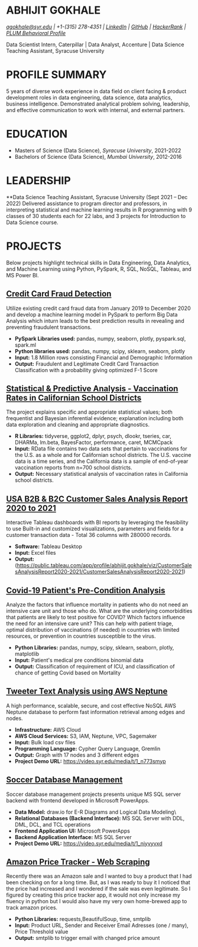 # ABHIJIT GOKHALE
*agokhale@syr.edu | +1-(315) 278-4351 | [LinkedIn](https://www.linkedin.com/in/abhijitgokhale/) | [GitHub](https://github.com/AbhijitGokhale) | [HackerRank](https://www.hackerrank.com/agokhale4) | [PLUM Behavioral Profile](https://secure.plum.io/en/p/H9mMpam2DX7DlEJ9LST0mw)*

Data Scientist Intern, Caterpillar | Data Analyst, Accenture | Data Science Teaching Assistant, Syracuse University

# PROFILE SUMMARY
5 years of diverse work experience in data field on client facing & product development roles in data engineering, data science, data analytics, business intelligence. Demonstrated analytical problem solving, leadership, and effective communication to work with internal, and external partners.

# EDUCATION
* Masters of Science (Data Science), *Syracuse University*, 2021-2022
* Bachelors of Science (Data Science), *Mumbai University*, 2012-2016

# LEADERSHIP
**Data Science Teaching Assistant, Syracuse University (Sept 2021 – Dec 2022)
Delivered assistance to program director and professors, in interpreting statistical and machine learning results in R programming with 9 classes of 30 students each for 22 labs, and 3 projects for Introduction to Data Science course. 

# PROJECTS
Below projects highlight technical skills in Data Engineering, Data Analytics, and Machine Learning using Python, PySpark, R, SQL, NoSQL, Tableau, and MS Power BI.

## [Credit Card Fraud Detection](https://github.com/AbhijitGokhale/Credit-Card-Fraud-Detetction)
Utilize existing credit card fraud data from January 2019 to December 2020 and develop a machine learning model in PySpark to perform Big Data Analysis which inturn leads to the best prediction results in revealing and preventing fraudulent transactions.
* **PySpark Libraries used:** pandas, numpy, seaborn, plotly, pyspark.sql, spark.ml
* **Python libraries used:** pandas, numpy, scipy, sklearn, seaborn, plotly
* **Input:** 1.8 Million rows consisting Financial and Demographic Information
* **Output:** Fraudulent and Legitimate Credit Card Transaction Classification with a probability giving optimized F-1 Score

## [Statistical & Predictive Analysis - Vaccination Rates in Californian School Districts](https://github.com/AbhijitGokhale/Statistical-Analysis-on-California-School-Districts-Vaccination)
The project explains specific and appropriate statistical values; both frequentist and Bayesian inferential evidence; explanation including both data exploration and cleaning and appropriate diagnostics.
* **R Libraries:** tidyverse, ggplot2, dplyr, psych, dlookr, tseries, car, DHARMa, lm.beta, BayesFactor, performance, caret, MCMCpack
* **Input:** RData file contains two data sets that pertain to vaccinations for the U.S. as a whole and for Californian school districts. The U.S. vaccine data is a time series, and the California data is a sample of end-of-year vaccination reports from n=700 school districts.
* **Output:** Necessary statistical analysis of vaccination rates in California school districts.

## [USA B2B & B2C Customer Sales Analysis Report 2020 to 2021](https://public.tableau.com/app/profile/abhijit.gokhale/viz/CustomerSalesAnalysisReport2020-2021/CustomerSalesAnalysisReport2020-2021)
Interactive Tableau dashboards with BI reports by leveraging the feasibility to use Built-in and customized visualizations, parameters and fields for a customer transaction data - Total 36 columns with 280000 records.
* **Software:** Tableau Desktop
* **Input:** Excel files
* **Output:** (https://public.tableau.com/app/profile/abhijit.gokhale/viz/CustomerSalesAnalysisReport2020-2021/CustomerSalesAnalysisReport2020-2021)

## [Covid-19 Patient's Pre-Condition Analysis](https://github.com/AbhijitGokhale/Covid-19-Patient-s-Pre-Condition-Analysis)
Analyze the factors that influence mortality in patients who do not need an intensive care unit and those who do. What are the underlying comorbidities that patients are likely to test positive for COVID? Which factors influence the need for an intensive care unit? This can help with patient triage, optimal distribution of vaccinations (if needed) in countries with limited resources, or prevention in countries susceptible to the virus.
* **Python Libraries:** pandas, numpy, scipy, sklearn, seaborn, plotly, matplotlib
* **Input:** Patient's medical pre conditions binomial data
* **Output:** Classification of requirement of ICU, and classification of chance of getting Covid based on Mortality

## [Tweeter Text Analysis using AWS Neptune](https://github.com/AbhijitGokhale/Tweeter-Text-Analysis-using-AWS-Neptune)
A high performance, scalable, secure, and cost effective NoSQL AWS Neptune database to perform fast information retrieval among edges and nodes.
* **Infrastructure:** AWS Cloud
* **AWS Cloud Services:** S3, IAM, Neptune, VPC, Sagemaker
* **Input:** Bulk load csv files
* **Programming Language:** Cypher Query Language, Gremlin
* **Output:** Graph with 17 nodes and 3 different edges
* **Project Demo URL:** https://video.syr.edu/media/t/1_n773smyp

## [Soccer Database Management](https://github.com/AbhijitGokhale/Soccer-Database-Management)
Soccer database management projects presents unique MS SQL server backend with frontend developed in Microsoft PowerApps.
* **Data Model:** draw.io for E-R Diagrams and Logical Data Modeling\
* **Relational Databases (Backend Interface):** MS SQL Server with DDL, DML, DCL, and TCL operations
* **Frontend Application UI:** Microsoft PowerApps
* **Backend Application Interface:** MS SQL Server
* **Project Demo URL:** https://video.syr.edu/media/t/1_niyvyvxd

## [Amazon Price Tracker - Web Scraping](https://github.com/AbhijitGokhale/Amazon-Price-Tracker)
Recently there was an Amazon sale and I wanted to buy a product that I had been checking on for a long time. But, as I was ready to buy it I noticed that the price had increased and I wondered if the sale was even legitimate. So I figured by creating this price tracker app, it would not only increase my fluency in python but I would also have my very own home-brewed app to track amazon prices.
* **Python Libraries:** requests,BeautifulSoup, time, smtplib
* **Input:** Product URL, Sender and Receiver Email Adresses (one / many), Price Threshold value 
* **Output:** smtplib to trigger email with changed price amount

